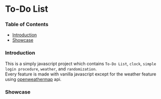 # To-Do List 

### Table of Contents
<ul>
    <li><a href="#intro">Introduction</a></li>
    <li><a href="#showcase">Showcase</a></li>
</ul>

<h3 id="intro">Introduction</h3>
This is a simply javascript project which contains <code>To-Do List</code>, <code>clock</code>, <code>simple login procedure</code>, <code>weather</code>, and <code>randomization</code>. </br>
Every feature is made with vanilla javascript except for the weather feature using <a href="https://openweathermap.org" target="_blank">openweathermap</a> api.

<h3 id="showcase">Showcase</h3>
